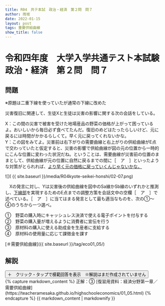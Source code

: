 ```yaml
---
title: R04　共テ本試　政治・経済　第２問　問７
author: 雨坂
date: 2022-01-15
layout: post
tags: 重要供給曲線
show_title: false
---
```

  
# 令和四年度　大学入学共通テスト本試験　政治・経済　第２問　問７  
  
## 問題  
※原題は二重下線を使っていたが通常の下線に改めた  
  
災害復旧に関連して、生徒Xと生徒は災害の影響に関する次の会話をしている。  
  
X：この間の災害で被害を受けた地場産品の野菜の価格が上がって困っているよ。おいしいから毎日必ず食べてたんだ。復旧のめどはたったらしいけど、元に戻るには時間がかかるらしくて。早く元に戻ってくれないかな。  
Y：この図をみてよ。災害前は右下がりの需要曲線と右上がりの供給曲線がE点で交わっていたと仮定すると、災害の影響で供給曲線が図の元の位置から一時的にこんな位置に変わった状況だね。ということは、需要曲線が災害前の位置のままとして、供給曲線が元の位置に自然に戻るまでの間に［　ア　］といったような対策がとられれば、<u>より早く元の価格に戻っていくんじゃないかな。</u>  
  
![]( {{ site.baseurl }}/media/R04kyote-seikei-honshi/02-07.png)  
  
　Xの発言に対し、Yは災害後の供給曲線を図中のSa線かSb線のいずれかと推測し、<u>下線部</u>を実現するためのE点までの調整方策を会話文中の空欄［　ア　］で述べている。［　ア　］に当てはまる発言として最も適当なものを、次の①～④のうちから一つ選べ。  
  
①　野菜の購入時にキャッシュレス決済で使える電子ポイントを付与する  
②　野菜の購入量が増えるように消費者に宣伝を行う  
③　原材料の購入に使える助成金を生産者に支給する  
④　原材料の使用量に応じて課徴金を課す  
  
[＃需要供給曲線]({{ site.baseurl }}/tag/eco01_05/)  
  
## 解説  
<div class="collapsible">
  <button class="collapsible-button">＋　クリック・タップで模範回答を表示　※解説はまだ作成されていません</button>
  <div class="collapsible-content">
    {% capture markdown_content %}
正解：③  
[復習用資料：経済分野第一章／需要供給曲線](https://teacheramesaka.github.io/highschooleconomics/01_05.html)  
    {% endcapture %}
    {{ markdown_content | markdownify }}
  </div>
</div>